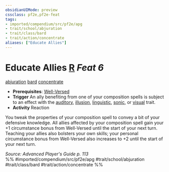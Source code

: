 ```yaml
---
obsidianUIMode: preview
cssclass: pf2e,pf2e-feat
tags:
- imported/compendium/src/pf2e/apg
- trait/school/abjuration
- trait/class/bard
- trait/action/concentrate
aliases: ["Educate Allies"]
---
```

# Educate Allies  [R](chapter-9-playing-the-game.md#Actions "Reaction") *Feat 6*  
[abjuration](abjuration.md)  [bard](rules/traits/bard.md)  [concentrate](concentrate.md)  

- **Prerequisites**: [Well-Versed](well-versed-apg.md)
- **Trigger** An ally benefiting from one of your composition spells is subject to an effect with the [auditory](auditory.md), [illusion](illusion.md), [linguistic](linguistic.md), [sonic](sonic.md), or [visual](visual.md) trait.
- **Activity** Reaction

You tweak the properties of your composition spell to convey a bit of your defensive knowledge. All allies affected by your composition spell gain your +1 circumstance bonus from Well-Versed until the start of your next turn. Teaching your allies also bolsters your own skills; your personal circumstance bonus from Well-Versed also increases to +2 until the start of your next turn.

*Source: Advanced Player's Guide p. 113*  
%% #imported/compendium/src/pf2e/apg #trait/school/abjuration #trait/class/bard #trait/action/concentrate %%